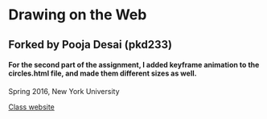 # Drawing on the Web
## Forked by Pooja Desai (pkd233)

#### For the second part of the assignment, I added keyframe animation to the circles.html file, and made them different sizes as well.

Spring 2016, New York University

[Class website](http://cs.nyu.edu/courses/spring16/CSCI-UA.0380-002/)
